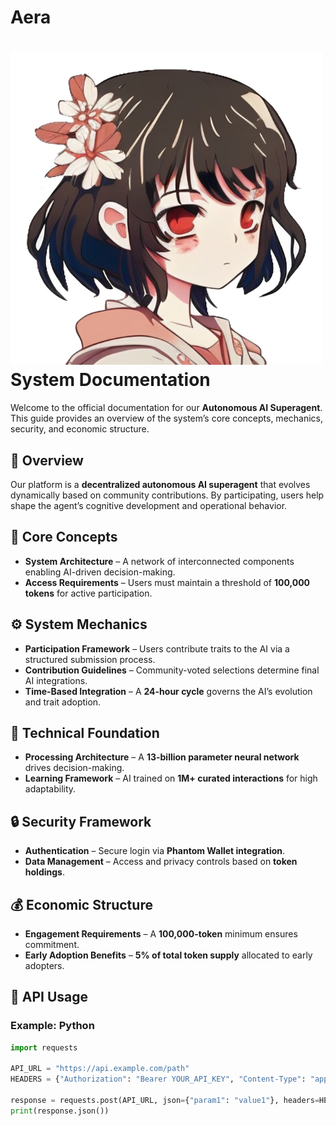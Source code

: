 # Aera
# ![Logo](https://github.com/Aera-Project/Aera/blob/main/icon.png) System Documentation

Welcome to the official documentation for our **Autonomous AI Superagent**. This guide provides an overview of the system’s core concepts, mechanics, security, and economic structure.

## 🚀 Overview

Our platform is a **decentralized autonomous AI superagent** that evolves dynamically based on community contributions. By participating, users help shape the agent’s cognitive development and operational behavior.

## 📌 Core Concepts

- **System Architecture** – A network of interconnected components enabling AI-driven decision-making.
- **Access Requirements** – Users must maintain a threshold of **100,000 tokens** for active participation.

## ⚙️ System Mechanics

- **Participation Framework** – Users contribute traits to the AI via a structured submission process.
- **Contribution Guidelines** – Community-voted selections determine final AI integrations.
- **Time-Based Integration** – A **24-hour cycle** governs the AI’s evolution and trait adoption.

## 🧠 Technical Foundation

- **Processing Architecture** – A **13-billion parameter neural network** drives decision-making.
- **Learning Framework** – AI trained on **1M+ curated interactions** for high adaptability.

## 🔒 Security Framework

- **Authentication** – Secure login via **Phantom Wallet integration**.
- **Data Management** – Access and privacy controls based on **token holdings**.

## 💰 Economic Structure

- **Engagement Requirements** – A **100,000-token** minimum ensures commitment.
- **Early Adoption Benefits** – **5% of total token supply** allocated to early adopters.

## 📡 API Usage

### Example: Python
```python
import requests

API_URL = "https://api.example.com/path"
HEADERS = {"Authorization": "Bearer YOUR_API_KEY", "Content-Type": "application/json"}

response = requests.post(API_URL, json={"param1": "value1"}, headers=HEADERS)
print(response.json())

